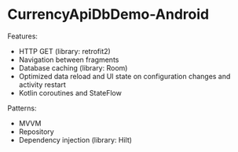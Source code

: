 # CurrencyApiDbDemo-Android

Features:<br/>
- HTTP GET (library: retrofit2)
- Navigation between fragments
- Database caching (library: Room)
- Optimized data reload and UI state on configuration changes and activity restart
- Kotlin coroutines and StateFlow

Patterns:<br/>
- MVVM
- Repository
- Dependency injection (library: Hilt)
